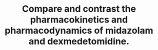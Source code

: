 ---
title: "Compare and contrast the pharmacokinetics and pharmacodynamics of midazolam and dexmedetomidine."
entityType: SAQ
exam: PEX
college: CICM
year: 2019
sitting: A
question: 7
passRate: 27
EC_extraCredit:
- "Most candidates used the effective tabular format presenting pharmacokinetics and pharmacodynamics of each drug side by side."
EC_errorsCommon:
- "Many answers demonstrated a lack of correct detail with respect to the pharmacokinetics and pharmacodynamics of these two level 1 drugs. Many included pharmaceutics which attracted no marks as it was not asked."
---